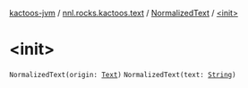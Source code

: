 [kactoos-jvm](../../index.md) / [nnl.rocks.kactoos.text](../index.md) / [NormalizedText](index.md) / [&lt;init&gt;](./-init-.md)

# &lt;init&gt;

`NormalizedText(origin: `[`Text`](../../nnl.rocks.kactoos/-text/index.md)`)`
`NormalizedText(text: `[`String`](https://kotlinlang.org/api/latest/jvm/stdlib/kotlin/-string/index.html)`)`